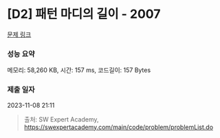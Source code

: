 # [D2] 패턴 마디의 길이 - 2007 

[문제 링크](https://swexpertacademy.com/main/code/problem/problemDetail.do?contestProbId=AV5P1kNKAl8DFAUq) 

### 성능 요약

메모리: 58,260 KB, 시간: 157 ms, 코드길이: 157 Bytes

### 제출 일자

2023-11-08 21:11



> 출처: SW Expert Academy, https://swexpertacademy.com/main/code/problem/problemList.do
